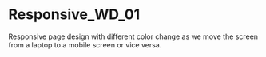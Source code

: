 # Responsive_WD_01
Responsive page design with different color change as we move the screen from a laptop to a mobile screen or vice versa.
